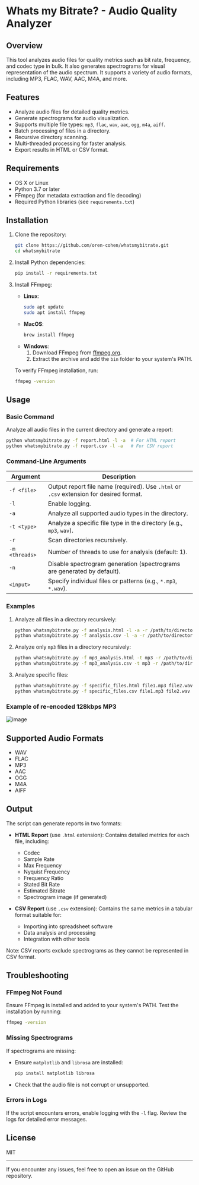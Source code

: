 # Whats my Bitrate? - Audio Quality Analyzer

## Overview
This tool analyzes audio files for quality metrics such as bit rate, frequency, and codec type in bulk. It also generates spectrograms for visual representation of the audio spectrum. It supports a variety of audio formats, including MP3, FLAC, WAV, AAC, M4A, and more.

## Features
- Analyze audio files for detailed quality metrics.
- Generate spectrograms for audio visualization.
- Supports multiple file types: `mp3`, `flac`, `wav`, `aac`, `ogg`, `m4a`, `aiff`.
- Batch processing of files in a directory.
- Recursive directory scanning.
- Multi-threaded processing for faster analysis.
- Export results in HTML or CSV format.

## Requirements
- OS X or Linux
- Python 3.7 or later
- FFmpeg (for metadata extraction and file decoding)
- Required Python libraries (see `requirements.txt`)

## Installation

1. Clone the repository:
   ```bash
   git clone https://github.com/oren-cohen/whatsmybitrate.git
   cd whatsmybitrate
   ```

2. Install Python dependencies:
   ```bash
   pip install -r requirements.txt
   ```

3. Install FFmpeg:
   - **Linux**:
     ```bash
     sudo apt update
     sudo apt install ffmpeg
     ```
   - **MacOS**:
     ```bash
     brew install ffmpeg
     ```
   - **Windows**:
     1. Download FFmpeg from [ffmpeg.org](https://ffmpeg.org/download.html).
     2. Extract the archive and add the `bin` folder to your system's PATH.

   To verify FFmpeg installation, run:
   ```bash
   ffmpeg -version
   ```

## Usage
### Basic Command
Analyze all audio files in the current directory and generate a report:
```bash
python whatsmybitrate.py -f report.html -l -a  # For HTML report
python whatsmybitrate.py -f report.csv -l -a   # For CSV report
```

### Command-Line Arguments
| Argument           | Description                                                                             |
| ------------------ | --------------------------------------------------------------------------------------- |
| `-f <file>`        | Output report file name (required). Use `.html` or `.csv` extension for desired format. |
| `-l`               | Enable logging.                                                                         |
| `-a`               | Analyze all supported audio types in the directory.                                     |
| `-t <type>`        | Analyze a specific file type in the directory (e.g., `mp3`, `wav`).                     |
| `-r`               | Scan directories recursively.                                                           |
| `-m <threads>`     | Number of threads to use for analysis (default: 1).                                     |
| `-n`               | Disable spectrogram generation (spectrograms are generated by default).                 |
| `<input>`          | Specify individual files or patterns (e.g., `*.mp3`, `*.wav`).                          |

### Examples
1. Analyze all files in a directory recursively:
   ```bash
   python whatsmybitrate.py -f analysis.html -l -a -r /path/to/directory  # HTML report
   python whatsmybitrate.py -f analysis.csv -l -a -r /path/to/directory   # CSV report
   ```

2. Analyze only `mp3` files in a directory recursively:
   ```bash
   python whatsmybitrate.py -f mp3_analysis.html -t mp3 -r /path/to/directory  # HTML report
   python whatsmybitrate.py -f mp3_analysis.csv -t mp3 -r /path/to/directory   # CSV report
   ```

3. Analyze specific files:
   ```bash
   python whatsmybitrate.py -f specific_files.html file1.mp3 file2.wav  # HTML report
   python whatsmybitrate.py -f specific_files.csv file1.mp3 file2.wav   # CSV report
   ```
### Example of re-encoded 128kbps MP3
![image](https://github.com/user-attachments/assets/1c6e089a-b934-41f3-84fb-e07855121b54)

## Supported Audio Formats
- WAV
- FLAC
- MP3
- AAC
- OGG
- M4A
- AIFF

## Output
The script can generate reports in two formats:

- **HTML Report** (use `.html` extension): Contains detailed metrics for each file, including:
  - Codec
  - Sample Rate
  - Max Frequency
  - Nyquist Frequency
  - Frequency Ratio
  - Stated Bit Rate
  - Estimated Bitrate
  - Spectrogram image (if generated)

- **CSV Report** (use `.csv` extension): Contains the same metrics in a tabular format suitable for:
  - Importing into spreadsheet software
  - Data analysis and processing
  - Integration with other tools
  
Note: CSV reports exclude spectrograms as they cannot be represented in CSV format.

## Troubleshooting
### FFmpeg Not Found
Ensure FFmpeg is installed and added to your system's PATH. Test the installation by running:
```bash
ffmpeg -version
```

### Missing Spectrograms
If spectrograms are missing:
- Ensure `matplotlib` and `librosa` are installed:
  ```bash
  pip install matplotlib librosa
  ```
- Check that the audio file is not corrupt or unsupported.

### Errors in Logs
If the script encounters errors, enable logging with the `-l` flag. Review the logs for detailed error messages.


## License
MIT

---

If you encounter any issues, feel free to open an issue on the GitHub repository.
